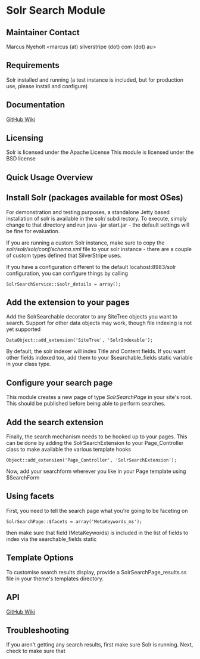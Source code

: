 Solr Search Module
==================

Maintainer Contact
------------------
Marcus Nyeholt
<marcus (at) silverstripe (dot) com (dot) au>

Requirements
------------
Solr installed and running (a test instance is included, but for production
use, please install and configure)

Documentation
-------------
[GitHub Wiki](http://wiki.github.com/nyeholt/silverstripe-solr)

Licensing
-----------------------------------------------
Solr is licensed under the Apache License
This module is licensed under the BSD license

Quick Usage Overview
-----------------------------------------------

## Install Solr (packages available for most OSes)

For demonstration and testing purposes, a standalone Jetty based
installation of solr is available in the solr/ subdirectory. To execute,
simply change to that directory and run java -jar start.jar - the default
settings will be fine for evaluation.

If you are running a custom Solr instance, make sure to copy the
*solr/solr/solr/conf/schema.xml* file to your solr instance - there are
a couple of custom types defined that SilverStripe uses. 

If you have a configuration different to the default locahost:8983/solr
configuration, you can configure things by calling

`SolrSearchService::$solr_details = array();`

## Add the extension to your pages

Add the SolrSearchable decorator to any SiteTree objects you want to search.
Support for other data objects may work, though file indexing is not yet
supported

	DataObject::add_extension('SiteTree', 'SolrIndexable');

By default, the solr indexer will index Title and Content fields. If you want
other fields indexed too, add them to your $searchable_fields static
variable in your class type. 

## Configure your search page

This module creates a new page of type _SolrSearchPage_ in your site's root.
This should be published before being able to perform searches.

## Add the search extension

Finally, the search mechanism needs to be hooked up to your pages. This can be done
by adding the SolrSearchExtension to your Page_Controller class to make available
the various template hooks

	Object::add_extension('Page_Controller', 'SolrSearchExtension');

Now, add your searchform wherever you like in your Page template using $SearchForm


## Using facets

First, you need to tell the search page what you're going to be faceting on

	SolrSearchPage::$facets = array('MetaKeywords_ms');

then make sure that field (MetaKeywords) is included in the list of fields to
index via the searchable_fields static

Template Options
----------------

To customise search results display, provide a SolrSearchPage_results.ss
file in your theme's templates directory. 

API
---

[GitHub Wiki](http://wiki.github.com/nyeholt/silverstripe-solr)


Troubleshooting
---------------

If you aren't getting any search results, first make sure Solr is running. Next, check to make sure that
